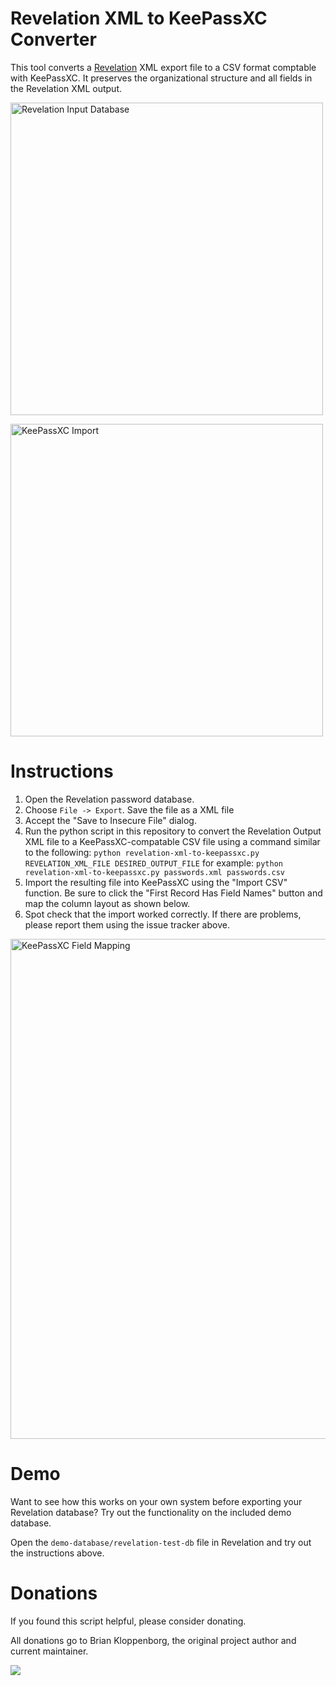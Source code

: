 Revelation XML to KeePassXC Converter
=====

This tool converts a [Revelation](https://revelation.olasagasti.info/) XML 
export file to a CSV format comptable with KeePassXC. It preserves the
organizational structure and all fields in the Revelation XML output.

<image src="screenshots/revelation-demo-database.png" width="500px"
       alt="Revelation Input Database">

<image src="screenshots/keepass-resulting-import.png" width="500px"
       alt="KeePassXC Import">

 
# Instructions

1. Open the Revelation password database.
2. Choose `File -> Export`. Save the file as a XML file
3. Accept the "Save to Insecure File" dialog.
4. Run the python script in this repository to convert the Revelation Output XML
   file to a KeePassXC-compatable CSV file using a command similar to the following:
   `python revelation-xml-to-keepassxc.py REVELATION_XML_FILE DESIRED_OUTPUT_FILE`
   for example:
   `python revelation-xml-to-keepassxc.py passwords.xml passwords.csv`
5. Import the resulting file into KeePassXC using the "Import CSV" function.
   Be sure to click the "First Record Has Field Names" button and map the
   column layout as shown below.
6. Spot check that the import worked correctly. If there are problems, please 
   report them using the issue tracker above.

<image src="screenshots/keepassxc-map-fields.png" width="800px"
       alt="KeePassXC Field Mapping">
   
# Demo

Want to see how this works on your own system before exporting your Revelation
database? Try out the functionality on the included demo database.

Open the `demo-database/revelation-test-db` file in Revelation and try out
the instructions above.
  
# Donations

If you found this script helpful, please consider donating.

All donations go to Brian Kloppenborg, the original project author and current maintainer.

[![](https://www.paypalobjects.com/en_US/i/btn/btn_donateCC_LG.gif)](https://www.paypal.com/cgi-bin/webscr?cmd=_donations&business=2KTUU3STLNN3G&item_name=Revelation%20XML%20To%20KeePassXC%20Script&currency_code=USD)
